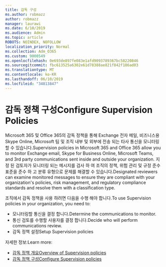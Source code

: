 ```yaml
---
title: 감독 구성
ms.author: robmazz
author: robmazz
manager: laurawi
ms.date: 6/10/2019
ms.audience: Admin
ms.topic: article
ROBOTS: NOINDEX, NOFOLLOW
localization_priority: Normal
ms.collection: Adm_O365
ms.custom: 9000549
ms.openlocfilehash: 0e693de897fe083e1afd9093789367bc58220846
ms.sourcegitcommit: fbc613525a6302e61d78388ae821f842f186ad03
ms.translationtype: MT
ms.contentlocale: ko-KR
ms.lasthandoff: 06/10/2019
ms.locfileid: "34813847"
---
```

# <a name="configure-supervision-policies"></a><span data-ttu-id="8ccba-102">감독 정책 구성</span><span class="sxs-lookup"><span data-stu-id="8ccba-102">Configure Supervision Policies</span></span>

<span data-ttu-id="8ccba-103">Microsoft 365 및 Office 365의 감독 정책을 통해 Exchange 전자 메일, 비즈니스용 Skype Online, Microsoft 팀 및 조직 내부 및 외부에 전송 되는 타사 통신을 모니터링할 수 있습니다.</span><span class="sxs-lookup"><span data-stu-id="8ccba-103">Supervision policies in Microsoft 365 and Office 365 allow you to monitor Exchange email, Skype for Business Online, Microsoft Teams, and 3rd party communications sent inside and outside your organization.</span></span> <span data-ttu-id="8ccba-104">지정 된 검토자가 모니터링 되는 메시지를 검사 하 여 조직의 정책, 위험 관리 및 규정 준수 표준을 준수 하 고 분류 유형으로 문제를 해결할 수 있습니다.</span><span class="sxs-lookup"><span data-stu-id="8ccba-104">Designated reviewers can examine monitored messages to ensure they are compliant with your organization's policies, risk management, and regulatory compliance standards and resolve them with a classification type.</span></span>

<span data-ttu-id="8ccba-105">조직에서 감독 정책을 사용 하려면 다음을 수행 해야 합니다.</span><span class="sxs-lookup"><span data-stu-id="8ccba-105">To use Supervision policies in your organization, you need to:</span></span>

- <span data-ttu-id="8ccba-106">모니터링할 통신을 결정 합니다.</span><span class="sxs-lookup"><span data-stu-id="8ccba-106">Determine the communications to monitor.</span></span>
- <span data-ttu-id="8ccba-107">통신 검토를 수행할 사용자를 결정 합니다.</span><span class="sxs-lookup"><span data-stu-id="8ccba-107">Decide who will perform communications review.</span></span>
- <span data-ttu-id="8ccba-108">감독 정책 설정</span><span class="sxs-lookup"><span data-stu-id="8ccba-108">Setup Supervision policies</span></span>

<span data-ttu-id="8ccba-109">자세한 정보:</span><span class="sxs-lookup"><span data-stu-id="8ccba-109">Learn more:</span></span>

- [<span data-ttu-id="8ccba-110">감독 정책 개요</span><span class="sxs-lookup"><span data-stu-id="8ccba-110">Overview of Supervision policies</span></span>](https://docs.microsoft.com/office365/securitycompliance/supervision-policies)
- [<span data-ttu-id="8ccba-111">감독 정책 구성</span><span class="sxs-lookup"><span data-stu-id="8ccba-111">Configure Supervision policies</span></span>](https://docs.microsoft.com/office365/securitycompliance/configure-supervision-policies)
